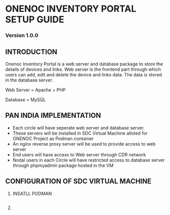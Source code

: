 # ONENOC INVENTORY PORTAL SETUP GUIDE
### Version 1.0.0

## INTRODUCTION

Onenoc Inventory Portal is a web server and database package to store the details of devices and links. Web server is the frontend part through which users can add, edit and delete the device and links data. The data is stored in the database server. 

Web Server = Apache + PHP

Database = MySQL

## PAN INDIA IMPLEMENTATION

* Each circle will have seperate web server and database server.
* These servers will be installed in SDC Virtual Machine alloted for ONENOC Project as Podman container
* An nginx reverse proxy server will be used to provide access to web server 
* End users will have access to Web server through CDR network
* Nodal users in each Circle will have restricted access to database server through phpmyadmin package hosted in the VM

## CONFIGURATION OF SDC VIRTUAL MACHINE

1. INSATLL PODMAN


```
```
2. 










